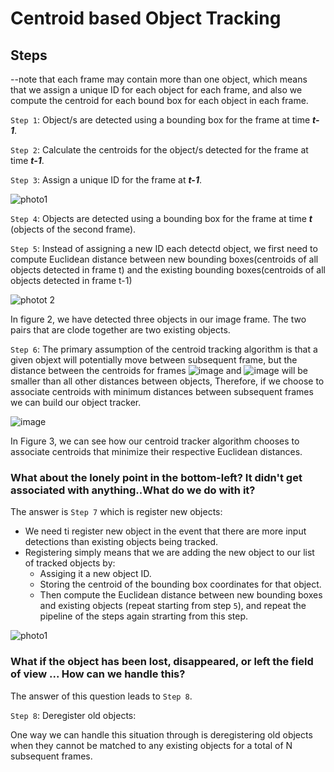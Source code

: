 # Centroid based Object Tracking
## Steps
--note that each frame may contain more than one object, which means that we assign a unique ID for each object for each frame, and also we compute the centroid for each bound box for each object in each frame.

`Step 1`: Object/s are detected using a bounding box for the frame at time ***t-1***.

`Step 2`: Calculate the centroids for the object/s detected for the frame at time ***t-1***.

`Step 3`: Assign a unique ID for the frame at ***t-1***.

![photo1](https://user-images.githubusercontent.com/91827137/183262914-8ef2bd42-40ce-4ae1-8199-3488dc7b2516.png)

`Step 4`: Objects are detected using a bounding box for the frame at time ***t*** (objects of the second frame).

`Step 5`: Instead of assigning a new ID each detectd object, we first need to compute Euclidean distance between new bounding boxes(centroids of all objects detected in frame t) and the existing bounding boxes(centroids of all objects detected in frame t-1)

![photot 2](https://user-images.githubusercontent.com/91827137/183265813-55f1fa82-83a7-4620-b5e4-b9f683d948ee.PNG)

In figure 2, we have detected three objects in our image frame. The two pairs that are clode together are two existing objects.

`Step 6`: The primary assumption of the centroid tracking algorithm is that a given objext will potentially move between subsequent frame, but the distance between the centroids for frames ![image](https://user-images.githubusercontent.com/91827137/183265878-2616ae36-a449-4733-a6bf-61e0475b1fbb.png) and  ![image](https://user-images.githubusercontent.com/91827137/183265884-48dabc65-3ffa-439f-a9b7-456f3e67203a.png) will be smaller than all other distances between objects, Therefore, if we choose to associate centroids with minimum distances between subsequent frames we can build our object tracker.

![image](https://user-images.githubusercontent.com/91827137/183266305-5084e69b-a274-4c17-a472-dfd6879a0e7e.png)

In Figure 3, we can see how our centroid tracker algorithm chooses to associate centroids that minimize their respective Euclidean distances.

### What about the lonely point in the bottom-left? It didn't get associated with anything..What do we do with it?

The answer is `Step 7` which is register new objects:

- We need ti register new object in the event that there are more input detections than existing objects being tracked.
- Registering simply means that we are adding the new object to our list of tracked objects by:
  * Assiging it a new object ID.
  * Storing the centroid of the bounding box coordinates for that object.
  * Then compute the Euclidean distance between new bounding boxes and existing objects (repeat starting from step `5`), and repeat the pipeline of the steps again strarting from this step.

![photo1](https://user-images.githubusercontent.com/91827137/183266592-95a5ee02-02d2-44a1-81b9-1a7ae2ff9da2.png)

### What if the object has been lost, disappeared, or left the field of view ... How can we handle this?

The answer of this question leads to `Step 8`.

`Step 8`: Deregister old objects:

One way we can handle this situation through is deregistering old objects when they cannot be matched to any existing objects for a total of N subsequent frames.
